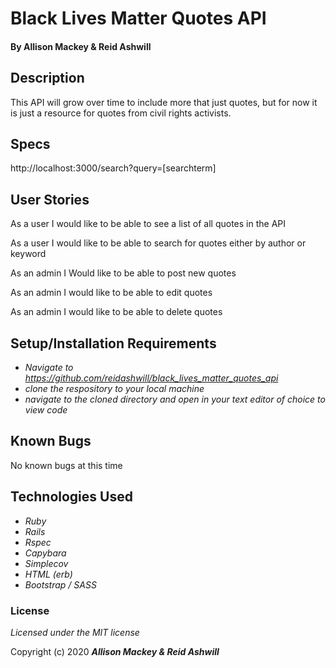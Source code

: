 # Black Lives Matter Quotes API



#### By Allison Mackey & Reid Ashwill 

## Description
This API will grow over time to include more that just quotes, but for now it is just a resource for quotes from civil rights activists.

## Specs
http://localhost:3000/search?query=[searchterm]



## User Stories
As a user I would like to be able to see a list of all quotes in the API

As a user I would like to be able to search for quotes either by author or keyword

As an admin I Would like to be able to post new quotes

As an admin I would like to be able to edit quotes

As an admin I would like to be able to delete quotes



## Setup/Installation Requirements

* _Navigate to https://github.com/reidashwill/black_lives_matter_quotes_api_
* _clone the respository to your local machine_
* _navigate to the cloned directory and open in your text editor of choice to view code_

## Known Bugs
No known bugs at this time


## Technologies Used

* _Ruby_
* _Rails_
* _Rspec_
* _Capybara_
* _Simplecov_
* _HTML (erb)_
* _Bootstrap / SASS_

### License

*Licensed under the MIT license*

Copyright (c) 2020 **_Allison Mackey & Reid Ashwill_**